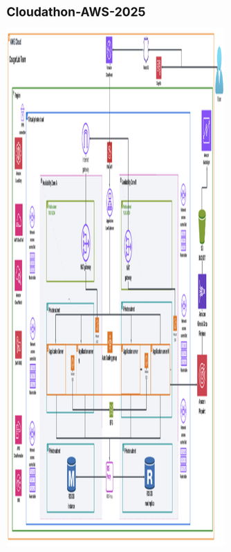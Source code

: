 # Cloudathon-AWS-2025

<img src="CougarLab%20Team%20Architecture.png" alt="CougarLab Team Architecture" width="1200" height="1200"/>



